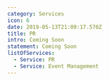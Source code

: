 ```yaml
---
category: Services
icon: 6
date: 2019-05-13T21:09:17.570Z
title: PR
intro: Coming Soon
statement: Coming Soon
listOfServices:
  - Service: PR
  - Service: Event Management
---
```


